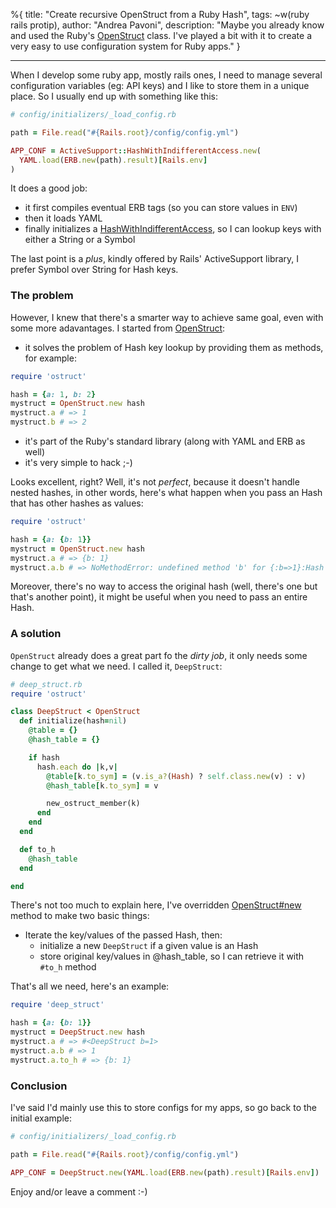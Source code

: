 %{
title: "Create recursive OpenStruct from a Ruby Hash",
tags: ~w(ruby rails protip),
author: "Andrea Pavoni",
description: "Maybe you already know and used the Ruby's [OpenStruct](http://www.ruby-doc.org/stdlib-2.0/libdoc/ostruct/rdoc/OpenStruct.html) class. I've played a bit with it to create a very easy to use configuration system for Ruby apps."
}

---

When I develop some ruby app, mostly rails ones, I need to manage several configuration variables (eg: API keys) and I like to store them in a unique place. So I usually end up with something like this:

```ruby
# config/initializers/_load_config.rb

path = File.read("#{Rails.root}/config/config.yml")

APP_CONF = ActiveSupport::HashWithIndifferentAccess.new(
  YAML.load(ERB.new(path).result)[Rails.env]
)
```

It does a good job:

- it first compiles eventual ERB tags (so you can store values in `ENV`)
- then it loads YAML
- finally initializes a [HashWithIndifferentAccess](http://apidock.com/rails/v3.2.13/ActiveSupport/HashWithIndifferentAccess/new/class), so I can lookup keys with either a String or a Symbol

The last point is a _plus_, kindly offered by Rails' ActiveSupport library, I prefer Symbol over String for Hash keys.

### The problem

However, I knew that there's a smarter way to achieve same goal, even with some more adavantages. I started from [OpenStruct](http://www.ruby-doc.org/stdlib-2.0/libdoc/ostruct/rdoc/OpenStruct.html):

- it solves the problem of Hash key lookup by providing them as methods, for example:

```ruby
require 'ostruct'

hash = {a: 1, b: 2}
mystruct = OpenStruct.new hash
mystruct.a # => 1
mystruct.b # => 2
```

- it's part of the Ruby's standard library (along with YAML and ERB as well)
- it's very simple to hack ;-)

Looks excellent, right? Well, it's not _perfect_, because it doesn't handle nested hashes, in other words, here's what happen when you pass an Hash that has other hashes as values:

```ruby
require 'ostruct'

hash = {a: {b: 1}}
mystruct = OpenStruct.new hash
mystruct.a # => {b: 1}
mystruct.a.b # => NoMethodError: undefined method 'b' for {:b=>1}:Hash
```

Moreover, there's no way to access the original hash (well, there's one but that's another point), it might be useful when you need to pass an entire Hash.

### A solution

`OpenStruct` already does a great part fo the _dirty job_, it only needs some change to get what we need. I called it, `DeepStruct`:

```ruby
# deep_struct.rb
require 'ostruct'

class DeepStruct < OpenStruct
  def initialize(hash=nil)
    @table = {}
    @hash_table = {}

    if hash
      hash.each do |k,v|
        @table[k.to_sym] = (v.is_a?(Hash) ? self.class.new(v) : v)
        @hash_table[k.to_sym] = v

        new_ostruct_member(k)
      end
    end
  end

  def to_h
    @hash_table
  end

end
```

There's not too much to explain here, I've overridden [OpenStruct#new](http://www.ruby-doc.org/stdlib-2.0/libdoc/ostruct/rdoc/OpenStruct.html#method-c-new) method to make two basic things:

- Iterate the key/values of the passed Hash, then:
  - initialize a new `DeepStruct` if a given value is an Hash
  - store original key/values in @hash_table, so I can retrieve it with `#to_h` method

That's all we need, here's an example:

```ruby
require 'deep_struct'

hash = {a: {b: 1}}
mystruct = DeepStruct.new hash
mystruct.a # => #<DeepStruct b=1>
mystruct.a.b # => 1
mystruct.a.to_h # => {b: 1}
```

### Conclusion

I've said I'd mainly use this to store configs for my apps, so go back to the initial example:

```ruby
# config/initializers/_load_config.rb

path = File.read("#{Rails.root}/config/config.yml")

APP_CONF = DeepStruct.new(YAML.load(ERB.new(path).result)[Rails.env])
```

Enjoy and/or leave a comment :-)
